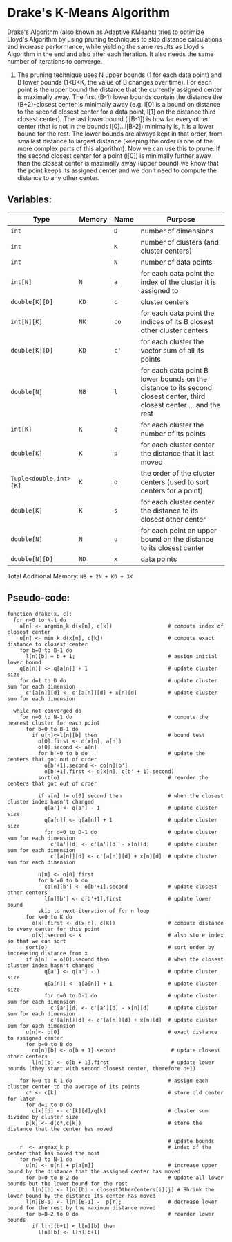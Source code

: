 # Drake's K-Means Algorithm

Drake's Algorithm (also known as Adaptive KMeans) tries to optimize Lloyd's Algorithm by using pruning techniques to skip distance calculations and increase performance, while yielding the same results as Lloyd's Algorithm in the end and also after each iteration. It also needs the same number of iterations to converge.

1. The pruning technique uses N upper bounds (1 for each data point) and B lower bounds (1<B<K, the value of B changes over time). For each point is the upper bound the distance that the currently assigned center is maximally away. The first (B-1) lower bounds contain the distance the (B+2)-closest center is minimally away (e.g. l[0] is a bound on distance to the second closest center for a data point, l[1] on the distance third closest center). The last lower bound (l[B-1]) is how far every other center (that is not in the bounds l[0]...l[B-2]) minimally is, it is a lower bound for the rest. The lower bounds are always kept in that order, from smallest distance to largest distance (keeping the order is one of the more complex parts of this algorithm). Now we can use this to prune:
   If the second closest center for a point (l[0]) is minimally further away than the closest center is maximally away (upper bound) we know that the point keeps its assigned center and we don't need to compute the distance to any other center.

## Variables:

| Type                   | Memory | Name | Purpose                                                                                                                |
| ---------------------- | ------ | ---- | ---------------------------------------------------------------------------------------------------------------------- |
| `int`                  |        | `D`  | number of dimensions                                                                                                   |
| `int`                  |        | `K`  | number of clusters (and cluster centers)                                                                               |
| `int`                  |        | `N`  | number of data points                                                                                                  |
| `int[N]`               | `N`    | `a`  | for each data point the index of the cluster it is assigned to                                                         |
| `double[K][D]`         | `KD`   | `c`  | cluster centers                                                                                                        |
| `int[N][K]`            | `NK`   | `co` | for each data point the indices of its B closest other cluster centers                                                 |
| `double[K][D]`         | `KD`   | `c'` | for each cluster the vector sum of all its points                                                                      |
| `double[N]`            | `NB`   | `l`  | for each data point B lower bounds on the distance to its second closest center, third closest center ... and the rest |
| `int[K]`               | `K`    | `q`  | for each cluster the number of its points                                                                              |
| `double[K]`            | `K`    | `p`  | for each cluster center the distance that it last moved                                                                |
| `Tuple<double,int>[K]` | `K`    | `o`  | the order of the cluster centers (used to sort centers for a point)                                                    |
| `double[K]`            | `K`    | `s`  | for each cluster center the distance to its closest other center                                                       |
| `double[N]`            | `N`    | `u`  | for each point an upper bound on the distance to its closest center                                                    |
| `double[N][D]`         | `ND`   | `x`  | data points                                                                                                            |

Total Additional Memory: `NB + 2N + KD + 3K`

## Pseudo-code:

```
function drake(x, c):
  for n=0 to N-1 do
    a[n] <- argmin_k d(x[n], c[k])                  # compute index of closest center
    u[n] <- min_k d(x[n], c[k])                     # compute exact distance to closest center
    for b=0 to B-1 do
      l[n][b] = b + 1;                              # assign initial lower bound
    q[a[n]] <- q[a[n]] + 1                          # update cluster size
    for d=1 to D do                                 # update cluster sum for each dimension
      c'[a[n]][d] <- c'[a[n]][d] + x[n][d]          # update cluster sum for each dimension

  while not converged do
    for n=0 to N-1 do                               # compute the nearest cluster for each point
      for b=0 to B-1 do
        if u[n]<=l[n][b] then                       # bound test
          o[0].first <- d(x[n], a[n])
          o[0].second <- a[n]
          for b'=0 to b do                          # update the centers that got out of order
            o[b'+1].second <- co[n][b']
            o[b'+1].first <- d(x[n], o[b' + 1].second)
          sort(o)                                   # reorder the centers that got out of order

          if a[n] != o[0].second then               # when the closest cluster index hasn't changed
            q[a'] <- q[a'] - 1                      # update cluster size
            q[a[n]] <- q[a[n]] + 1                  # update cluster size
            for d=0 to D-1 do                       # update cluster sum for each dimension
              c'[a'][d] <- c'[a'][d] - x[n][d]      # update cluster sum for each dimension
              c'[a[n]][d] <- c'[a[n]][d] + x[n][d]  # update cluster sum for each dimension

          u[n] <- o[0].first
          for b'=0 to b do
            co[n][b'] <- o[b'+1].second             # update closest other centers
            l[n][b'] <- o[b'+1].first               # update lower bound
          skip to next iteration of for n loop
      for k=0 to K do
        o[k].first <- d(x[n], c[k])                 # compute distance to every center for this point
        o[k].second <- k                            # also store index so that we can sort
      sort(o)                                       # sort order by increasing distance from x
      if a[n] != o[0].second then                   # when the closest cluster index hasn't changed
            q[a'] <- q[a'] - 1                      # update cluster size
            q[a[n]] <- q[a[n]] + 1                  # update cluster size
            for d=0 to D-1 do                       # update cluster sum for each dimension
              c'[a'][d] <- c'[a'][d] - x[n][d]      # update cluster sum for each dimension
              c'[a[n]][d] <- c'[a[n]][d] + x[n][d]  # update cluster sum for each dimension
      u[n]<- o[0]                                   # exact distance to assigned center
      for b=0 to B do
        co[n][b] <- o[b + 1].second                  # update closest other centers
        l[n][b] <- o[b + 1].first                    # update lower bounds (they start with second closest center, therefore b+1)

    for k=0 to K-1 do                               # assign each cluster center to the average of its points
      c* <- c[k]                                    # store old center for later
      for d=1 to D do
        c[k][d] <- c'[k][d]/q[k]                    # cluster sum divided by cluster size
      p[k] <- d(c*,c[k])                            # store the distance that the center has moved

                                                    # update bounds
    r  <- argmax_k p                                # index of the center that has moved the most
    for n=0 to N-1 do
      u[n] <- u[n] + p[a[n]]                        # increase upper bound by the distance that the assigned center has moved
      for b=0 to B-2 do                             # Update all lower bounds but the lower bound for the rest
        l[n][b] <- l[n][b] - closestOtherCenters[i][j] # Shrink the lower bound by the distance its center has moved
      l[n][B-1] <- l[n][B-1] -  p[r];               # decrease lower bound for the rest by the maximum distance moved
      for b=B-2 to 0 do                             # reorder lower bounds
        if l[n][b+1] < l[n][b] then
          l[n][b] <- l[n][b+1]
```
